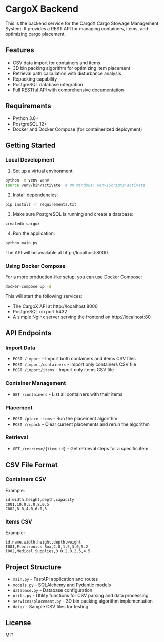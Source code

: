 # CargoX Backend

This is the backend service for the CargoX Cargo Stowage Management System. It provides a REST API for managing containers, items, and optimizing cargo placement.

## Features

- CSV data import for containers and items
- 3D bin packing algorithm for optimizing item placement
- Retrieval path calculation with disturbance analysis
- Repacking capability
- PostgreSQL database integration
- Full RESTful API with comprehensive documentation

## Requirements

- Python 3.8+
- PostgreSQL 12+
- Docker and Docker Compose (for containerized deployment)

## Getting Started

### Local Development

1. Set up a virtual environment:

```bash
python -m venv venv
source venv/bin/activate  # On Windows: venv\Scripts\activate
```

2. Install dependencies:

```bash
pip install -r requirements.txt
```

3. Make sure PostgreSQL is running and create a database:

```bash
createdb cargox
```

4. Run the application:

```bash
python main.py
```

The API will be available at http://localhost:8000.

### Using Docker Compose

For a more production-like setup, you can use Docker Compose:

```bash
docker-compose up -d
```

This will start the following services:
- The CargoX API at http://localhost:8000
- PostgreSQL on port 5432
- A simple Nginx server serving the frontend on http://localhost:80

## API Endpoints

### Import Data

- `POST /import` - Import both containers and items CSV files
- `POST /import/containers` - Import only containers CSV file
- `POST /import/items` - Import only items CSV file

### Container Management

- `GET /containers` - List all containers with their items

### Placement

- `POST /place-items` - Run the placement algorithm
- `POST /repack` - Clear current placements and rerun the algorithm

### Retrieval

- `GET /retrieve/{item_id}` - Get retrieval steps for a specific item

## CSV File Format

### Containers CSV

Example:
```csv
id,width,height,depth,capacity
C001,10.0,5.0,8.0,5
C002,8.0,4.0,6.0,3
```

### Items CSV

Example:
```csv
id,name,width,height,depth,weight
I001,Electronics Box,2.0,1.5,3.0,5.2
I002,Medical Supplies,3.0,2.0,2.5,4.5
```

## Project Structure

- `main.py` - FastAPI application and routes
- `models.py` - SQLAlchemy and Pydantic models
- `database.py` - Database configuration
- `utils.py` - Utility functions for CSV parsing and data processing
- `services/placement.py` - 3D bin packing algorithm implementation
- `data/` - Sample CSV files for testing

## License

MIT 